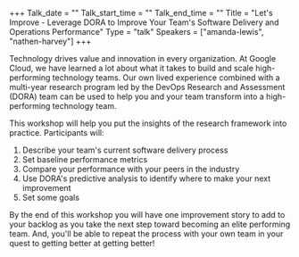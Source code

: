+++
Talk_date = ""
Talk_start_time = ""
Talk_end_time = ""
Title = "Let's Improve - Leverage DORA to Improve Your Team's Software Delivery and Operations Performance"
Type = "talk"
Speakers = ["amanda-lewis", "nathen-harvey"]
+++

Technology drives value and innovation in every organization. At Google Cloud, we have learned a lot about what it takes to build and scale high-performing technology teams. Our own lived experience combined with a multi-year research program led by the DevOps Research and Assessment (DORA) team can be used to help you and your team transform into a high-performing technology team.

This workshop will help you put the insights of the research framework into practice. Participants will:

1. Describe your team's current software delivery process
2. Set baseline performance metrics
3. Compare your performance with your peers in the industry
4. Use DORA's predictive analysis to identify where to make your next improvement
5. Set some goals

By the end of this workshop you will have one improvement story to add to your backlog as you take the next step toward becoming an elite performing team. And, you'll be able to repeat the process with your own team in your quest to getting better at getting better!
